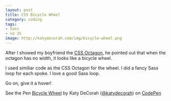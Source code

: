 ```yaml
---
layout: post
title: CSS Bicycle Wheel
category: coding
tags: 
- Sass
- no JS
image: http://katydecorah.com/img/bicycle-wheel.png
---
```


After I showed my boyfriend the [CSS Octagon](octagon.html), he pointed out that when the octagon has no width, it looks like a bicycle wheel.

I used similiar code as the CSS Octagon for the wheel. I did a fancy Sass loop for each spoke. I love a good Sass loop.

Go on, give it a hover!

<p data-height="400" data-theme-id="97" data-slug-hash="lJjIH" data-user="katydecorah" data-default-tab="result" class='codepen'>See the Pen <a href='http://codepen.io/katydecorah/pen/lJjIH'>Bicycle Wheel</a> by Katy DeCorah (<a href='http://codepen.io/katydecorah'>@katydecorah</a>) on <a href='http://codepen.io'>CodePen</a></p>